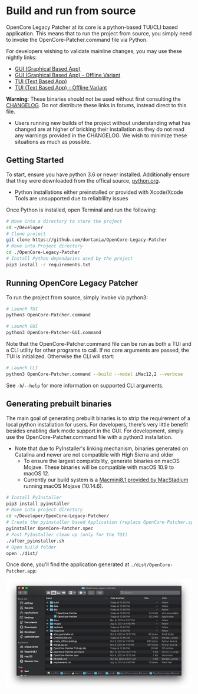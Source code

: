 # Build and run from source

OpenCore Legacy Patcher at its core is a python-based TUI/CLI based application. This means that to run the project from source, you simply need to invoke the OpenCore-Patcher.command file via Python.

For developers wishing to validate mainline changes, you may use these nightly links:

* [GUI (Graphical Based App)](https://nightly.link/dortania/OpenCore-Legacy-Patcher/workflows/build-app-wxpython/main/OpenCore-Patcher.app%20%28GUI%29.zip)
* [GUI (Graphical Based App) - Offline Variant](https://nightly.link/dortania/OpenCore-Legacy-Patcher/workflows/build-app-wxpython-offline/main/OpenCore-Patcher.app%20%28GUI%20Offline%29.zip)
* [TUI (Text Based App)](https://nightly.link/dortania/OpenCore-Legacy-Patcher/workflows/build-app/main/OpenCore-Patcher-TUI.app.zip)
* [TUI (Text Based App) - Offline Variant](https://nightly.link/dortania/OpenCore-Legacy-Patcher/workflows/build-app-offline/main/OpenCore-Patcher-TUI.app%20%28Offline%29.zip)

**Warning**: These binaries should not be used without first consulting the [CHANGELOG](./CHANGELOG.md). Do not distribute these links in forums, instead direct to this file.

* Users running new builds of the project without understanding what has changed are at higher of bricking their installation as they do not read any warnings provided in the CHANGELOG. We wish to minimize these situations as much as possible.

## Getting Started

To start, ensure you have python 3.6 or newer installed. Additionally ensure that they were downloaded from the offical source, [python.org](https://www.python.org/downloads/macos/).

* Python installations either preinstalled or provided with Xcode/Xcode Tools are unsupported due to reliablility issues

Once Python is installed, open Terminal and run the following:

```sh
# Move into a directory to store the project
cd ~/Developer
# Clone project
git clone https://github.com/dortania/OpenCore-Legacy-Patcher
# Move into Project directory
cd ./OpenCore-Legacy-Patcher
# Install Python dependacies used by the project
pip3 install -r requirements.txt
```

## Running OpenCore Legacy Patcher

To run the project from source, simply invoke via python3:

```sh
# Launch TUI
python3 OpenCore-Patcher.command
```

```sh
# Launch GUI
python3 OpenCore-Patcher-GUI.command
```

Note that the OpenCore-Patcher.command file can be run as both a TUI and a CLI utility for other programs to call. If no core arguments are passed, the TUI is initialized. Otherwise the CLI will start:

```sh
# Launch CLI
python3 OpenCore-Patcher.command --build --model iMac12,2 --verbose
```

See `-h`/`--help` for more information on supported CLI arguments.

## Generating prebuilt binaries

The main goal of generating prebuilt binaries is to strip the requirement of a local python installation for users. For developers, there's very little benefit besides enabling dark mode support in the GUI. For development, simply use the OpenCore-Patcher.command file with a python3 installation.

* Note that due to PyInstaller's linking mechanism, binaries generated on Catalina and newer are not compatible with High Sierra and older
  * To ensure the largest compatibility, generate binaries on macOS Mojave. These binaries will be compatible with macOS 10.9 to macOS 12.
  * Currently our build system is a [Macmini8,1 provided by MacStadium](https://www.macstadium.com/opensource) running macOS Mojave (10.14.6).

```sh
# Install PyInstaller
pip3 install pyinstaller
# Move into project directory
cd ~/Developer/OpenCore-Legacy-Patcher/
# Create the pyinstaller based Application (replace OpenCore-Patcher.spec with OpenCore-Patcher-GUI.spec for GUI binary)
pyinstaller OpenCore-Patcher.spec
# Post PyInstaller clean up (only for the TUI)
./after_pyinstaller.sh
# Open build folder
open ./dist/
```

Once done, you'll find the application generated at `./dist/OpenCore-Patcher.app`:

![](./images/build-dist.png)